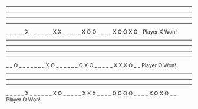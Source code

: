  _  _  _  _  _  _  _  _ 
 _  _  _  _  _  _  _  _ 
 _  _  _  _  _  _  _  _ 
 _  _  _  _  _  _  _  _ 
 _  _  _  _  _  X  _  _ 
 _  _  _  _  X  X  _  _ 
 _  _  _  X  O  O  _  _ 
 _  _  X  O  O  X  O  _ 
Player X Won!

 _  _  _  _  _  _  _  _ 
 _  _  _  _  _  _  _  _ 
 _  _  _  _  _  _  _  _ 
 _  _  _  _  _  _  _  _ 
 _  _  O  _  _  _  _  _ 
 _  _  X  O  _  _  _  _ 
 _  _  O  X  O  _  _  _ 
 _  _  X  X  X  O  _  _ 
Player O Won!

 _  _  _  _  _  _  _  _ 
 _  _  _  _  _  _  _  _ 
 _  _  _  _  _  _  _  _ 
 _  _  _  _  _  X  _  _ 
 _  _  _  _  X  O  _  _ 
 _  _  _  X  X  X  _  _ 
 _  _  O  O  O  O  _  _ 
 _  _  X  O  X  O  _  _ 
Player O Won!